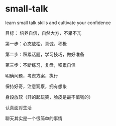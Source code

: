 # small-talk
learn small talk skills and cultivate your confidence


目标：
培养自信，自然大方，不卑不亢

第一步：心态放松，真诚，积极

第二步：积累话题，学习技巧，做好准备

第三步：不断练习，复盘，积累自信


明确问题，考虑方案，执行

保持好奇，注意观察，拥有想象

身段放软（开的起玩笑，脸皮是最不值钱的）

认真面对生活


聊天其实是一个很简单的事情
